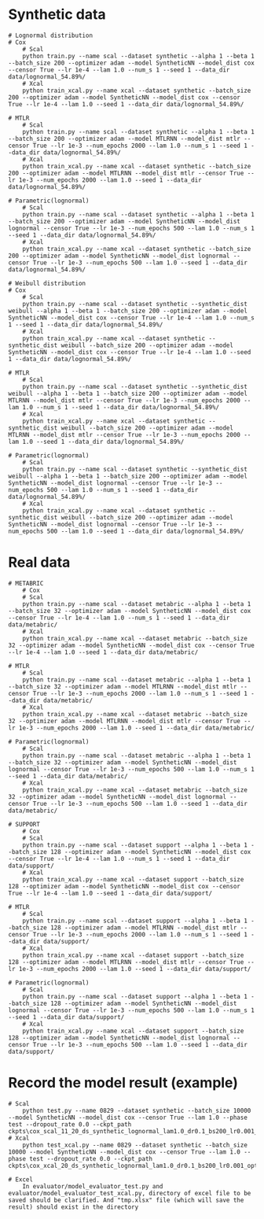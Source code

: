 # Synthetic data
    # Lognormal distribution
	# Cox
	    # Scal
		python train.py --name scal --dataset synthetic --alpha 1 --beta 1 --batch_size 200 --optimizer adam --model SyntheticNN --model_dist cox --censor True --lr 1e-4 --lam 1.0 --num_s 1 --seed 1 --data_dir data/lognormal_54.89%/
	    # Xcal
		python train_xcal.py --name xcal --dataset synthetic --batch_size 200 --optimizer adam --model SyntheticNN --model_dist cox --censor True --lr 1e-4 --lam 1.0 --seed 1 --data_dir data/lognormal_54.89%/

	# MTLR
	    # Scal
		python train.py --name scal --dataset synthetic --alpha 1 --beta 1 --batch_size 200 --optimizer adam --model MTLRNN --model_dist mtlr --censor True --lr 1e-3 --num_epochs 2000 --lam 1.0 --num_s 1 --seed 1 --data_dir data/lognormal_54.89%/
	    # Xcal
		python train_xcal.py --name xcal --dataset synthetic --batch_size 200 --optimizer adam --model MTLRNN --model_dist mtlr --censor True --lr 1e-3 --num_epochs 2000 --lam 1.0 --seed 1 --data_dir data/lognormal_54.89%/
  
  	# Parametric(lognormal)
	    # Scal
		python train.py --name scal --dataset synthetic --alpha 1 --beta 1 --batch_size 200 --optimizer adam --model SyntheticNN --model_dist lognormal --censor True --lr 1e-3 --num_epochs 500 --lam 1.0 --num_s 1 --seed 1 --data_dir data/lognormal_54.89%/
	    # Xcal
		python train_xcal.py --name xcal --dataset synthetic --batch_size 200 --optimizer adam --model SyntheticNN --model_dist lognormal --censor True --lr 1e-3 --num_epochs 500 --lam 1.0 --seed 1 --data_dir data/lognormal_54.89%/

    # Weibull distribution
	# Cox
	    # Scal
		python train.py --name scal --dataset synthetic --synthetic_dist weibull --alpha 1 --beta 1 --batch_size 200 --optimizer adam --model SyntheticNN --model_dist cox --censor True --lr 1e-4 --lam 1.0 --num_s 1 --seed 1 --data_dir data/lognormal_54.89%/
	    # Xcal
		python train_xcal.py --name xcal --dataset synthetic --synthetic_dist weibull --batch_size 200 --optimizer adam --model SyntheticNN --model_dist cox --censor True --lr 1e-4 --lam 1.0 --seed 1 --data_dir data/lognormal_54.89%/

	# MTLR
	    # Scal
		python train.py --name scal --dataset synthetic --synthetic_dist weibull --alpha 1 --beta 1 --batch_size 200 --optimizer adam --model MTLRNN --model_dist mtlr --censor True --lr 1e-3 --num_epochs 2000 --lam 1.0 --num_s 1 --seed 1 --data_dir data/lognormal_54.89%/
	    # Xcal
		python train_xcal.py --name xcal --dataset synthetic --synthetic_dist weibull --batch_size 200 --optimizer adam --model MTLRNN --model_dist mtlr --censor True --lr 1e-3 --num_epochs 2000 --lam 1.0 --seed 1 --data_dir data/lognormal_54.89%/
  
  	# Parametric(lognormal)
	    # Scal
		python train.py --name scal --dataset synthetic --synthetic_dist weibull --alpha 1 --beta 1 --batch_size 200 --optimizer adam --model SyntheticNN --model_dist lognormal --censor True --lr 1e-3 --num_epochs 500 --lam 1.0 --num_s 1 --seed 1 --data_dir data/lognormal_54.89%/
	    # Xcal
		python train_xcal.py --name xcal --dataset synthetic --synthetic_dist weibull --batch_size 200 --optimizer adam --model SyntheticNN --model_dist lognormal --censor True --lr 1e-3 --num_epochs 500 --lam 1.0 --seed 1 --data_dir data/lognormal_54.89%/

# Real data
    # METABRIC
        # Cox
	    # Scal
		python train.py --name scal --dataset metabric --alpha 1 --beta 1 --batch_size 32 --optimizer adam --model SyntheticNN --model_dist cox --censor True --lr 1e-4 --lam 1.0 --num_s 1 --seed 1 --data_dir data/metabric/
	    # Xcal
		python train_xcal.py --name xcal --dataset metabric --batch_size 32 --optimizer adam --model SyntheticNN --model_dist cox --censor True --lr 1e-4 --lam 1.0 --seed 1 --data_dir data/metabric/

	# MTLR
	    # Scal
		python train.py --name scal --dataset metabric --alpha 1 --beta 1 --batch_size 32 --optimizer adam --model MTLRNN --model_dist mtlr --censor True --lr 1e-3 --num_epochs 2000 --lam 1.0 --num_s 1 --seed 1 --data_dir data/metabric/
	    # Xcal
		python train_xcal.py --name xcal --dataset metabric --batch_size 32 --optimizer adam --model MTLRNN --model_dist mtlr --censor True --lr 1e-3 --num_epochs 2000 --lam 1.0 --seed 1 --data_dir data/metabric/
  
  	# Parametric(lognormal)
	    # Scal
		python train.py --name scal --dataset metabric --alpha 1 --beta 1 --batch_size 32 --optimizer adam --model SyntheticNN --model_dist lognormal --censor True --lr 1e-3 --num_epochs 500 --lam 1.0 --num_s 1 --seed 1 --data_dir data/metabric/
	    # Xcal
		python train_xcal.py --name xcal --dataset metabric --batch_size 32 --optimizer adam --model SyntheticNN --model_dist lognormal --censor True --lr 1e-3 --num_epochs 500 --lam 1.0 --seed 1 --data_dir data/metabric/

    # SUPPORT
        # Cox
	    # Scal
		python train.py --name scal --dataset support --alpha 1 --beta 1 --batch_size 128 --optimizer adam --model SyntheticNN --model_dist cox --censor True --lr 1e-4 --lam 1.0 --num_s 1 --seed 1 --data_dir data/support/
	    # Xcal
		python train_xcal.py --name xcal --dataset support --batch_size 128 --optimizer adam --model SyntheticNN --model_dist cox --censor True --lr 1e-4 --lam 1.0 --seed 1 --data_dir data/support/

	# MTLR
	    # Scal
		python train.py --name scal --dataset support --alpha 1 --beta 1 --batch_size 128 --optimizer adam --model MTLRNN --model_dist mtlr --censor True --lr 1e-3 --num_epochs 2000 --lam 1.0 --num_s 1 --seed 1 --data_dir data/support/
	    # Xcal
		python train_xcal.py --name xcal --dataset support --batch_size 128 --optimizer adam --model MTLRNN --model_dist mtlr --censor True --lr 1e-3 --num_epochs 2000 --lam 1.0 --seed 1 --data_dir data/support/
  
  	# Parametric(lognormal)
	    # Scal
		python train.py --name scal --dataset support --alpha 1 --beta 1 --batch_size 128 --optimizer adam --model SyntheticNN --model_dist lognormal --censor True --lr 1e-3 --num_epochs 500 --lam 1.0 --num_s 1 --seed 1 --data_dir data/support/
	    # Xcal
		python train_xcal.py --name xcal --dataset support --batch_size 128 --optimizer adam --model SyntheticNN --model_dist lognormal --censor True --lr 1e-3 --num_epochs 500 --lam 1.0 --seed 1 --data_dir data/support/

  # Record the model result (example)
  	# Scal
   	    python test.py --name 0829 --dataset synthetic --batch_size 10000 --model SyntheticNN --model_dist cox --censor True --lam 1.0 --phase test --dropout_rate 0.0 --ckpt_path ckpts\cox_scal_11_20_ds_synthetic_lognormal_lam1.0_dr0.1_bs200_lr0.001_optimadam_epoch300_seed1\best.pth.tar 
	# Xcal
 	    python test_xcal.py --name 0829 --dataset synthetic --batch_size 10000 --model SyntheticNN --model_dist cox --censor True --lam 1.0 --phase test --dropout_rate 0.0 --ckpt_path ckpts\cox_xcal_20_ds_synthetic_lognormal_lam1.0_dr0.1_bs200_lr0.001_optimadam_epoch300_seed1\best.pth.tar 

	# Excel
 	    In evaluator/model_evaluator_test.py and evaluator/model_evaluator_test_xcal.py, directory of excel file to be saved should be clarified. And "tmp.xlsx" file (which will save the result) should exist in the directory
